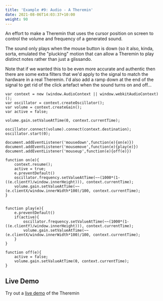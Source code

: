 ```yaml
---
title: 'Example #9: Audio - A Theremin'
date: 2021-08-06T14:03:37+10:00
weight: 90
---
```


An effort to make a Theremin that uses the cursor position on screen to control the volume and frequency of a generated sound. 

<!--more-->

The sound only plays when the mouse button is down (so it also, kinda, sorta, emulated the "plucking" motion that can allow a Theremin to play distinct notes rather than just a glissando.

Note that if we wanted this to be even more accurate and authentic then there are some extra filters that we'd apply to the signal to match the hardware in a real Theremin. I'd also add a ramp down at the end of the signal to get rid of the click artefact when the sound turns on and off...

```
var context = new (window.AudioContext || window.webkitAudioContext)();
var oscillator = context.createOscillator();
var volume = context.createGain();
var active = false;

volume.gain.setValueAtTime(0, context.currentTime);

oscillator.connect(volume).connect(context.destination);
oscillator.start(0);

document.addEventListener('mousedown',function(e){on(e)})
document.addEventListener('mousemove',function(e){play(e)})
document.addEventListener('mouseup',function(e){off(e)})

function on(e){
    context.resume();
    active = true;
    e.preventDefault()
    oscillator.frequency.setValueAtTime(~~(1000*(1-((e.clientY)/window.innerHeight))), context.currentTime);
    volume.gain.setValueAtTime(~~(e.clientX/window.innerWidth*100)/100, context.currentTime);
}


function play(e){
    e.preventDefault()
    if(active){
        oscillator.frequency.setValueAtTime(~~(1000*(1-((e.clientY)/window.innerHeight))), context.currentTime);
        volume.gain.setValueAtTime(~~(e.clientX/window.innerWidth*100)/100, context.currentTime);
    }
}

function off(e){
    active = false;
    volume.gain.setValueAtTime(0, context.currentTime);
}
```

## Live Demo

Try out a [live demo](/READY/demos/theremin/theremin.html) of the Theremin
